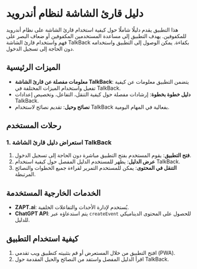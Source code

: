 # دليل قارئ الشاشة لنظام أندرويد

هذا التطبيق يقدم دليلًا شاملًا حول كيفية استخدام قارئ الشاشة على نظام أندرويد للمكفوفين. يهدف التطبيق إلى مساعدة المستخدمين المكفوفين أو ضعاف البصر على فهم واستخدام قارئ الشاشة TalkBack بكفاءة. يمكن الوصول إلى التطبيق واستخدامه دون الحاجة إلى تسجيل الدخول.

## الميزات الرئيسية

- **معلومات مفصلة عن قارئ الشاشة TalkBack**: يتضمن التطبيق معلومات عن كيفية تفعيل واستخدام الميزات المختلفة في TalkBack.
- **دليل خطوة بخطوة**: إرشادات مفصلة حول كيفية التنقل، التفاعل، وتخصيص إعدادات TalkBack.
- **نصائح وحيل**: تقديم نصائح لاستخدام TalkBack بفعالية في المهام اليومية.

## رحلات المستخدم

### 1. استعراض دليل قارئ الشاشة TalkBack

1. **فتح التطبيق**: يقوم المستخدم بفتح التطبيق مباشرة دون الحاجة إلى تسجيل الدخول.
2. **عرض الدليل**: يظهر للمستخدم الدليل المفصل حول كيفية استخدام TalkBack.
3. **التنقل في المحتوى**: يمكن للمستخدم التمرير لقراءة جميع الخطوات والنصائح المرتبطة.

## الخدمات الخارجية المستخدمة

- **ZAPT.ai**: يُستخدم لإدارة الأحداث والتفاعلات الخلفية.
- **ChatGPT API**: يتم استدعاؤه عبر `createEvent` للحصول على المحتوى الديناميكي للدليل.

## كيفية استخدام التطبيق

1. افتح التطبيق من خلال المستعرض أو قم بتثبيته كتطبيق ويب تقدمي (PWA).
2. اقرأ الدليل المفصل واستفد من النصائح والحيل المقدمة حول TalkBack.